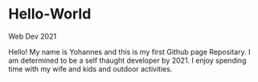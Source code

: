# Hello-World
Web Dev 2021

Hello! 
My name is Yohannes and this is my first Github page Repositary. I am determined to be a self thaught developer by 2021.
I enjoy spending time with my wife and kids and outdoor activities.
